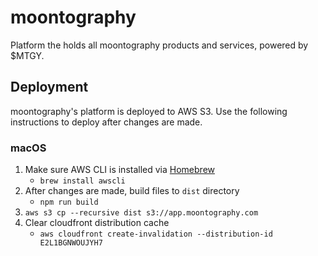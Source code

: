 # moontography

Platform the holds all moontography products and services, powered by $MTGY.

## Deployment

moontography's platform is deployed to AWS S3. Use the
following instructions to deploy after changes are made.

### macOS

1. Make sure AWS CLI is installed via [Homebrew](https://brew.sh/)
   - `brew install awscli`
2. After changes are made, build files to `dist` directory
   - `npm run build`
3. `aws s3 cp --recursive dist s3://app.moontography.com`
4. Clear cloudfront distribution cache
   - `aws cloudfront create-invalidation --distribution-id E2L1BGNWOUJYH7`
